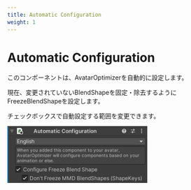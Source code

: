 ```yaml
---
title: Automatic Configuration
weight: 1
---
```


# Automatic Configuration

このコンポーネントは、AvatarOptimizerを自動的に設定します。

現在、変更されていないBlendShapeを固定・除去するようにFreezeBlendShapeを設定します。

チェックボックスで自動設定する範囲を変更できます。

![component.png](component.png)
